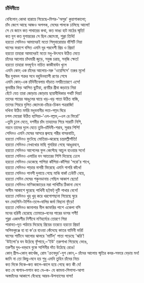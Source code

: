 ### চাঁদিনীতে
বেবিলোন্ কোথা হারায়ে গিয়েছে–মিশর-'অসুর' কুয়াশাকালো;  
চাঁদ জেগে আছে আজও অপলক, মেঘের পালকে ঢালিছে আলো!  
সে যে জানে কত পাথারের কথা, কত ভাঙা হাট মাঠের স্মৃতি!  
কত যুগ কত যুগান্তরের সে ছিল জ্যোৎস্না, শুক্লা তিথি!  
হয়তো সেদিনও আমাদেরই মতো পিলুবারোয়ার বাঁশিটি নিয়া  
ঘাসের ফরাশে বসিত এমনি দূর পরদেশী প্রিয় ও প্রিয়া!  
হয়তো তাহারা আমাদেরই মতো মধু-উৎসবে উঠিত মেতে  
চাঁদের আলোয় চাঁদমারী জুড়ে, সবুজ চরায়, সব্‌জি ক্ষেত!  
হয়তো তাহারা মদঘূর্ণনে নাচিত কাঞ্চীবাধঁন খুলে  
এমনি কোন্ এক চাঁদের আলোয়-মরু 'ওয়েসিসে' তরুর মূলে!  
বীর যুবাদল শত্রুর সনে বহুদিনব্যাপী রণের শেষে  
এমনি কোন্-এক চাঁদিনীবেলায় দাঁড়াত নগরীতোরণে এসে!  
কুমারীর ভিড় আসিত ছুটিয়া, প্রণয়ীর গ্রীবা জড়ায়ে নিয়া  
হেঁটে যেত তারা জোড়ায় জোড়ায় ছায়াবীথিকার পথটি দিয়া!  
তাদের পায়ের আঙুলের ঘায়ে খড়্-খড়্ পাতা উঠিত বাজি,  
তাদের শিয়রে দুলিত জ্যোৎস্না-চাঁচর-চিকন পত্ররাজি!  
দখিনা উঠিত মর্মরি মধুবনানীর লতা-পল্লব ঘিরে  
চপল মেয়েরা উঠিত হাসিয়া–'এল-বল্লভ,–এল রে ফিরে!’  
–তুমি ঢুলে যেতে, দশমীর চাঁদ তাহাদের শিরে সারাটি নিশি,  
নয়নে তাদের দুলে যেতে তুমি–চাঁদিনী-শরাব, সুরার শিশি!  
সেদিনও এমনি মেঘের আসরে জ্বলছে পরীর বাসরবাতি,  
হয়তো সেদিনও ফুটেছে মোতিয়া–ঝরেছে চন্দ্রমল্লীপাঁতি!  
হয়তো সেদিনও নেখাখোর মাছি গুমরিয়া গেছে আঙুরবনে,  
হয়তো সেদিনও আপেলের ফুল কেপেঁছে আঢুল হাওয়ার সনে!  
হয়তো সেদিনও এলাচির বন আতরের শিশি দিয়েছে ঢেলে  
হয়তো সেদিনও ডেকেছে পাপিয়া কাঁপিয়া-কাঁপিয়া 'সরো'র শাখে,  
হয়তো সেদিনও পাড়ার নাগরী ফিরেছে এমনি গাগরি কাঁখে!  
হয়তো সেদিনও পানসী দুলায়ে গেছে মাঝি বাকাঁ ঢেউটি বেয়ে,  
হয়তো সেদিন মেঘের শকুনডানায় গেছিল আকাশ ছেয়ে!  
হয়তো সেদিনও মাণিকজোড়ের মরা পাখিটির ঠিকানা মেগে  
অসীম আকাশে ঘুরেছে পাখিনী ছট্‌ফট্‌ দুটি পাখার বেগে!  
হয়তো সেদিনও খুর্ খুর্ করে খরগোশছানা গিয়েছে ঘুরে  
ঘন মেহগিনি-টার্পিন-তলে–বালির জর্দা বিছানা ফুঁড়ে!  
হয়তো সেদিনও জানালার নীল জাফরির পাশে একেলা বসি  
মনের হরিনী হেরেছে তোমারে–বনের পারের ডাগর শশী!  
শুক্লা একাদশীর নিশীথে মণিহর্ম্যের তোরণে গিয়া  
পারাবত-দূত পাঠায়ে দিয়েছে প্রিয়ের তরেতে হয়তো প্রিয়া!  
অলিভকুঞ্জে হা হা ক'রে হাওয়া কেঁদেছে কাতর যামিনী ভরি!  
ঘাসের শাটিনে আলোর ঝালরে 'মার্টিল্' পাতা পড়েছে 'ঝরি’!  
'উইলো'র বন উঠেছে ফুঁপায়ে,–'ইউ' তরুশাখা গিয়েছে ভেঙে,  
তরুণীর দুধ-ধব্‌ধবে বুকে সাপিনীর দাঁত উঠেছে রেঙে!  
কোন্‌ গ্রীস–কোন্‌ কার্থেজ, রোম 'ক্রবেদুর'-যুগ কোন,– 
চাঁদের আলোয় স্মৃতির কবর-সফরে বেড়ায় মন!  
জানি না তো কিছু–মনে হয় শুধু এমনি তুহিন চাঁদের নিচে  
কত দিকে দিকে–কত কালে-কালে হয়ে গেছে কত কী যে!  
কত যে শ্মশান–মশান কত যে–ক- যে কামনা-পিপাসা-আশা  
অস্তচাঁদের আকাশে বেঁধেছে আরব-উপন্যাসের বাসা!  